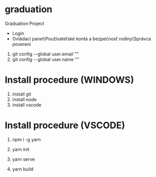 # graduation
Graduation Project

- Login
- Ovládací panel\Používateľské kontá a bezpečnosť rodiny\Správca poverení
1. git config --global user.email ""
2. git config --global user.name ""

# Install procedure (WINDOWS)
1. install git
2. install node
3. install vscode

# Install procedure (VSCODE)
1. npm i -g yarn
2. yarn init

1. yarn serve
2. yarn build